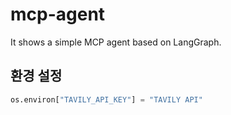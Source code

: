 # mcp-agent
It shows a simple MCP agent based on LangGraph.


## 환경 설정

```python
os.environ["TAVILY_API_KEY"] = "TAVILY API"
```
